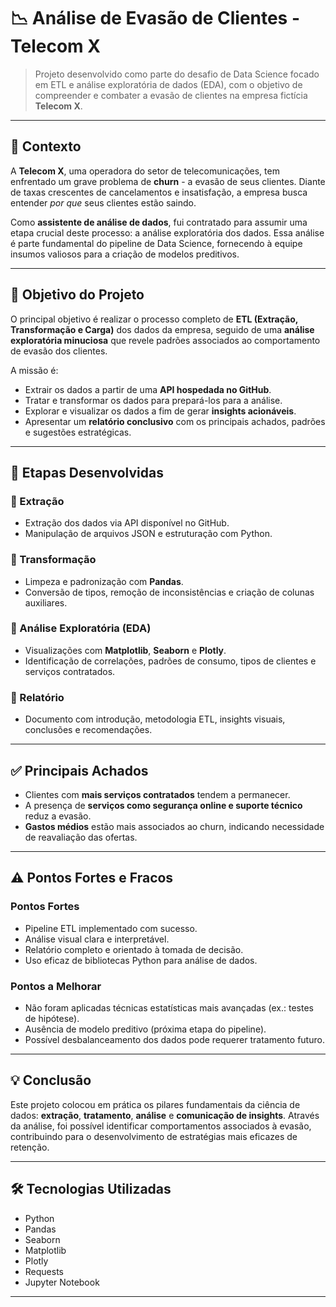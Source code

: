 # 📉 Análise de Evasão de Clientes - Telecom X

> Projeto desenvolvido como parte do desafio de Data Science focado em ETL e análise exploratória de dados (EDA), com o objetivo de compreender e combater a evasão de clientes na empresa fictícia **Telecom X**.

---

## 🧠 Contexto

A **Telecom X**, uma operadora do setor de telecomunicações, tem enfrentado um grave problema de **churn** - a evasão de seus clientes. Diante de taxas crescentes de cancelamentos e insatisfação, a empresa busca entender *por que* seus clientes estão saindo.

Como **assistente de análise de dados**, fui contratado para assumir uma etapa crucial deste processo: a análise exploratória dos dados. Essa análise é parte fundamental do pipeline de Data Science, fornecendo à equipe insumos valiosos para a criação de modelos preditivos.

---

## 🎯 Objetivo do Projeto

O principal objetivo é realizar o processo completo de **ETL (Extração, Transformação e Carga)** dos dados da empresa, seguido de uma **análise exploratória minuciosa** que revele padrões associados ao comportamento de evasão dos clientes.

A missão é:

- Extrair os dados a partir de uma **API hospedada no GitHub**.
- Tratar e transformar os dados para prepará-los para a análise.
- Explorar e visualizar os dados a fim de gerar **insights acionáveis**.
- Apresentar um **relatório conclusivo** com os principais achados, padrões e sugestões estratégicas.

---

## 🧩 Etapas Desenvolvidas

### 🔹 Extração
- Extração dos dados via API disponível no GitHub.
- Manipulação de arquivos JSON e estruturação com Python.

### 🔹 Transformação
- Limpeza e padronização com **Pandas**.
- Conversão de tipos, remoção de inconsistências e criação de colunas auxiliares.

### 🔹 Análise Exploratória (EDA)
- Visualizações com **Matplotlib**, **Seaborn** e **Plotly**.
- Identificação de correlações, padrões de consumo, tipos de clientes e serviços contratados.

### 🔹 Relatório
- Documento com introdução, metodologia ETL, insights visuais, conclusões e recomendações.

---

## ✅ Principais Achados

- Clientes com **mais serviços contratados** tendem a permanecer.
- A presença de **serviços como segurança online e suporte técnico** reduz a evasão.
- **Gastos médios** estão mais associados ao churn, indicando necessidade de reavaliação das ofertas.

---

## ⚠️ Pontos Fortes e Fracos

### Pontos Fortes
- Pipeline ETL implementado com sucesso.
- Análise visual clara e interpretável.
- Relatório completo e orientado à tomada de decisão.
- Uso eficaz de bibliotecas Python para análise de dados.

### Pontos a Melhorar
- Não foram aplicadas técnicas estatísticas mais avançadas (ex.: testes de hipótese).
- Ausência de modelo preditivo (próxima etapa do pipeline).
- Possível desbalanceamento dos dados pode requerer tratamento futuro.

---

## 💡 Conclusão

Este projeto colocou em prática os pilares fundamentais da ciência de dados: **extração**, **tratamento**, **análise** e **comunicação de insights**. Através da análise, foi possível identificar comportamentos associados à evasão, contribuindo para o desenvolvimento de estratégias mais eficazes de retenção.

---

## 🛠️ Tecnologias Utilizadas

- Python
- Pandas
- Seaborn
- Matplotlib
- Plotly
- Requests
- Jupyter Notebook

---

